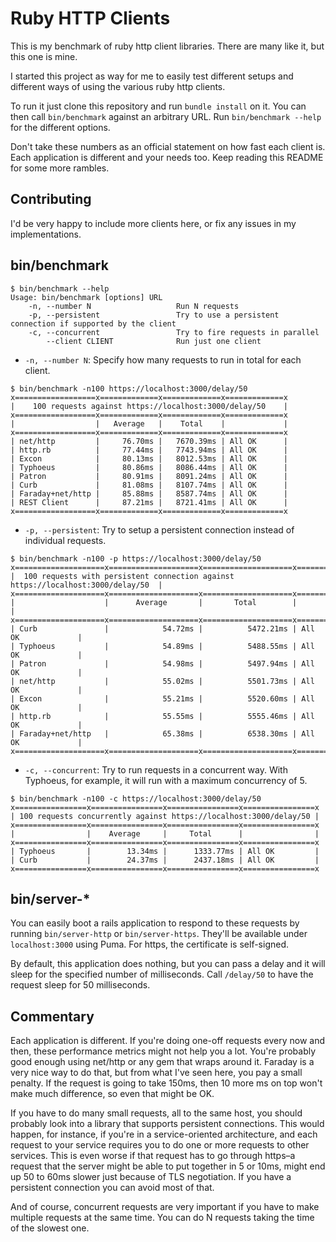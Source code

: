 # Ruby HTTP Clients

This is my benchmark of ruby http client libraries. There are many like it, but this one is mine.

I started this project as way for me to easily test different setups and different ways of using
the various ruby http clients.

To run it just clone this repository and run `bundle install` on it. You can then call
`bin/benchmark` against an arbitrary URL. Run `bin/benchmark --help` for the different options.

Don't take these numbers as an official statement on how fast each client is. Each application is
different and your needs too. Keep reading this README for some more rambles.

## Contributing

I'd be very happy to include more clients here, or fix any issues in my implementations.

## bin/benchmark

```
$ bin/benchmark --help
Usage: bin/benchmark [options] URL
    -n, --number N                   Run N requests
    -p, --persistent                 Try to use a persistent connection if supported by the client
    -c, --concurrent                 Try to fire requests in parallel
        --client CLIENT              Run just one client
```

* `-n, --number N`: Specify how many requests to run in total for each client.

```
$ bin/benchmark -n100 https://localhost:3000/delay/50
x==================x=============x=============x=============x
|    100 requests against https://localhost:3000/delay/50    |
x==================x=============x=============x=============x
|                  |   Average   |    Total    |             |
x==================x=============x=============x=============x
| net/http         |     76.70ms |   7670.39ms | All OK      |
| http.rb          |     77.44ms |   7743.94ms | All OK      |
| Excon            |     80.13ms |   8012.53ms | All OK      |
| Typhoeus         |     80.86ms |   8086.44ms | All OK      |
| Patron           |     80.91ms |   8091.24ms | All OK      |
| Curb             |     81.08ms |   8107.74ms | All OK      |
| Faraday+net/http |     85.88ms |   8587.74ms | All OK      |
| REST Client      |     87.21ms |   8721.41ms | All OK      |
x==================x=============x=============x=============x
```

* `-p, --persistent`: Try to setup a persistent connection instead of individual requests.

```
$ bin/benchmark -n100 -p https://localhost:3000/delay/50
x====================x====================x====================x====================x
|  100 requests with persistent connection against https://localhost:3000/delay/50  |
x====================x====================x====================x====================x
|                    |      Average       |       Total        |                    |
x====================x====================x====================x====================x
| Curb               |            54.72ms |          5472.21ms | All OK             |
| Typhoeus           |            54.89ms |          5488.55ms | All OK             |
| Patron             |            54.98ms |          5497.94ms | All OK             |
| net/http           |            55.02ms |          5501.73ms | All OK             |
| Excon              |            55.21ms |          5520.60ms | All OK             |
| http.rb            |            55.55ms |          5555.46ms | All OK             |
| Faraday+net/http   |            65.38ms |          6538.30ms | All OK             |
x====================x====================x====================x====================x
```

* `-c, --concurrent`: Try to run requests in a concurrent way. With Typhoeus, for example, it will run with a maximum concurrency of 5.

```
$ bin/benchmark -n100 -c https://localhost:3000/delay/50
x================x================x================x================x
| 100 requests concurrently against https://localhost:3000/delay/50 |
x================x================x================x================x
|                |    Average     |     Total      |                |
x================x================x================x================x
| Typhoeus       |        13.34ms |      1333.77ms | All OK         |
| Curb           |        24.37ms |      2437.18ms | All OK         |
x================x================x================x================x
```

## bin/server-*

You can easily boot a rails application to respond to these requests by running `bin/server-http` or `bin/server-https`. They'll
be available under `localhost:3000` using Puma. For https, the certificate is self-signed.

By default, this application does nothing, but you can pass a delay and it will sleep for the
specified number of milliseconds. Call `/delay/50` to have the request sleep for 50 milliseconds.

## Commentary

Each application is different. If you're doing one-off requests every now and then, these
performance metrics might not help you a lot. You're probably good enough using net/http or any
gem that wraps around it. Faraday is a very nice way to do that, but from what I've seen here,
you pay a small penalty. If the request is going to take 150ms, then 10 more ms on top won't make
much difference, so even that might be OK.

If you have to do many small requests, all to the same host, you should probably look into a
library that supports persistent connections. This would happen, for instance, if you're in a
service-oriented architecture, and each request to your service requires you to do one or more
requests to other services. This is even worse if that request has to go through https–a
request that the server might be able to put together in 5 or 10ms, might end up 50 to 60ms
slower just because of TLS negotiation. If you have a persistent connection you can avoid most
of that.

And of course, concurrent requests are very important if you have to make multiple requests
at the same time. You can do N requests taking the time of the slowest one.
